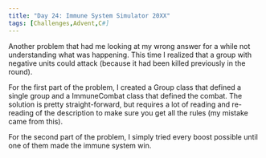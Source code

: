 ```yaml
---
title: "Day 24: Immune System Simulator 20XX"
tags: [Challenges,Advent,C#]
---
```

Another problem that had me looking at my wrong answer for a while not understanding what was happening. This time I realized that a group with negative units could attack (because it had been killed previously in the round).

For the first part of the problem, I created a Group class that defined a single group and a ImmuneCombat class that defined the combat. The solution is pretty straight-forward, but requires a lot of reading and re-reading of the description to make sure you get all the rules (my mistake came from this).

For the second part of the problem, I simply tried every boost possible until one of them made the immune system win. 
